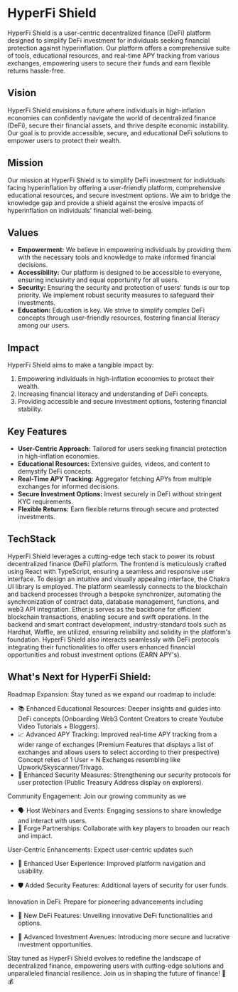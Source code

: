 # HyperFi Shield

HyperFi Shield is a user-centric decentralized finance (DeFi) platform designed to simplify DeFi investment for individuals seeking financial protection against hyperinflation. Our platform offers a comprehensive suite of tools, educational resources, and real-time APY tracking from various exchanges, empowering users to secure their funds and earn flexible returns hassle-free.

## Vision
HyperFi Shield envisions a future where individuals in high-inflation economies can confidently navigate the world of decentralized finance (DeFi), secure their financial assets, and thrive despite economic instability. Our goal is to provide accessible, secure, and educational DeFi solutions to empower users to protect their wealth.

## Mission
Our mission at HyperFi Shield is to simplify DeFi investment for individuals facing hyperinflation by offering a user-friendly platform, comprehensive educational resources, and secure investment options. We aim to bridge the knowledge gap and provide a shield against the erosive impacts of hyperinflation on individuals' financial well-being.

## Values
- **Empowerment:** We believe in empowering individuals by providing them with the necessary tools and knowledge to make informed financial decisions.
- **Accessibility:** Our platform is designed to be accessible to everyone, ensuring inclusivity and equal opportunity for all users.
- **Security:** Ensuring the security and protection of users' funds is our top priority. We implement robust security measures to safeguard their investments.
- **Education:** Education is key. We strive to simplify complex DeFi concepts through user-friendly resources, fostering financial literacy among our users.

## Impact
HyperFi Shield aims to make a tangible impact by:

1. Empowering individuals in high-inflation economies to protect their wealth.
2. Increasing financial literacy and understanding of DeFi concepts.
3. Providing accessible and secure investment options, fostering financial stability.

## Key Features

- **User-Centric Approach:** Tailored for users seeking financial protection in high-inflation economies.
- **Educational Resources:** Extensive guides, videos, and content to demystify DeFi concepts.
- **Real-Time APY Tracking:** Aggregator fetching APYs from multiple exchanges for informed decisions.
- **Secure Investment Options:** Invest securely in DeFi without stringent KYC requirements.
- **Flexible Returns:** Earn flexible returns through secure and protected investments.

## TechStack

HyperFi Shield leverages a cutting-edge tech stack to power its robust decentralized finance (DeFi) platform. The frontend is meticulously crafted using React with TypeScript, ensuring a seamless and responsive user interface. To design an intuitive and visually appealing interface, the Chakra UI library is employed. The platform seamlessly connects to the blockchain and backend processes through a bespoke synchronizer, automating the synchronization of contract data, database management, functions, and web3 API integration. Ether.js serves as the backbone for efficient blockchain transactions, enabling secure and swift operations. In the backend and smart contract development, industry-standard tools such as Hardhat, Waffle, are utilized, ensuring reliability and solidity in the platform's foundation. HyperFi Shield also interacts seamlessly with DeFi protocols integrating their functionalities to offer users enhanced financial opportunities and robust investment options (EARN APY's).

## What's Next for HyperFi Shield:

Roadmap Expansion: Stay tuned as we expand our roadmap to include:
- 📚 Enhanced Educational Resources: Deeper insights and guides into DeFi concepts (Onboarding Web3 Content Creators to create Youtube Video Tutorials + Bloggers).
- 📈 Advanced APY Tracking: Improved real-time APY tracking from a wider range of exchanges (Premium Features that displays a list of exchanges and allows users to select according to their prespective) Concept relies of 1 User = N Exchanges resembling like Upwork/Skyscanner/Trivago.
- 🔐 Enhanced Security Measures: Strengthening our security protocols for user protection (Public Treasury Address display on explorers).

Community Engagement: Join our growing community as we

-  🗣️ Host Webinars and Events: Engaging sessions to share knowledge and interact with users.
-  🤝 Forge Partnerships: Collaborate with key players to broaden our reach and impact.

User-Centric Enhancements: Expect user-centric updates such 

- 📱 Enhanced User Experience: Improved platform navigation and usability.

- 🛡️ Added Security Features: Additional layers of security for user funds.

Innovation in DeFi: Prepare for pioneering advancements including

- 🌟 New DeFi Features: Unveiling innovative DeFi functionalities and options.

- 🚀 Advanced Investment Avenues: Introducing more secure and lucrative investment opportunities.

Stay tuned as HyperFi Shield evolves to redefine the landscape of decentralized finance, empowering users with cutting-edge solutions and unparalleled financial resilience. Join us in shaping the future of finance! 🌟💰

